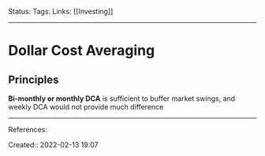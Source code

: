 Status: 
Tags: 
Links: [[Investing]]
___

# Dollar Cost Averaging
## Principles
**Bi-monthly or monthly DCA** is sufficient to buffer market swings, and weekly DCA would not provide much difference
___
References:

Created:: 2022-02-13 19:07
